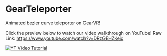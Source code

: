 # GearTeleporter
Animated bezier curve teleporter on GearVR!

 Click the preview below to watch our video walkthrough on YouTube! Raw Link: https://www.youtube.com/watch?v=DRzGEHZKeic
 
[![YT Video Tutorial](tele.gif?raw=true "Teleport Project Sample")](https://www.youtube.com/watch?v=DRzGEHZKeic)
